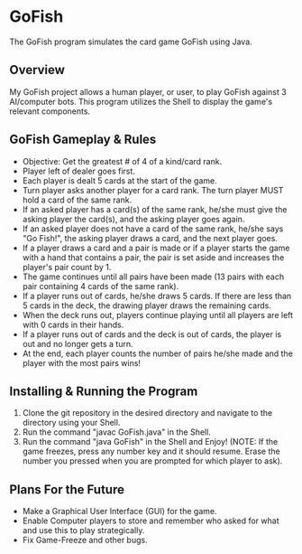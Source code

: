 # GoFish
The GoFish program simulates the card game GoFish using Java. 

## Overview
My GoFish project allows a human player, or user, to play GoFish against 3 AI/computer bots. This program utilizes the Shell to display the game's relevant components.

## GoFish Gameplay & Rules
- Objective: Get the greatest # of 4 of a kind/card rank.
- Player left of dealer goes first.
- Each player is dealt 5 cards at the start of the game.
- Turn player asks another player for a card rank. The turn player MUST hold a card of the same rank.
- If an asked player has a card(s) of the same rank, he/she must give the asking player the card(s), and the asking player goes again.
- If an asked player does not have a card of the same rank, he/she says "Go Fish!", the asking player draws a card, and the next player goes.
- If a player draws a card and a pair is made or if a player starts the game with a hand that contains a pair, the pair is set aside and increases the player's pair count by 1. 
- The game continues until all pairs have been made (13 pairs with each pair containing 4 cards of the same rank).
- If a player runs out of cards, he/she draws 5 cards. If there are less than 5 cards in the deck, the drawing player draws the remaining cards.
- When the deck runs out, players continue playing until all players are left with 0 cards in their hands.
- If a player runs out of cards and the deck is out of cards, the player is out and no longer gets a turn.
- At the end, each player counts the number of pairs he/she made and the player with the most pairs wins!

## Installing & Running the Program
1. Clone the git repository in the desired directory and navigate to the directory using your Shell.
2. Run the command "javac GoFish.java" in the Shell.
3. Run the command "java GoFish" in the Shell and Enjoy! (NOTE: If the game freezes, press any number key and it should resume. Erase the number you pressed when you are prompted for which player to ask).

## Plans For the Future
- Make a Graphical User Interface (GUI) for the game.
- Enable Computer players to store and remember who asked for what and use this to play strategically.
- Fix Game-Freeze and other bugs.

  
